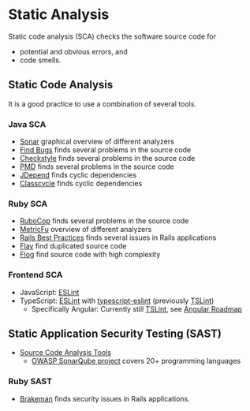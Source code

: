 # Static Analysis

Static code analysis (SCA) checks the software source code for

* potential and obvious errors, and
* code smells.

## Static Code Analysis

It is a good practice to use a combination of several tools.

### Java SCA

* [Sonar](http://www.sonarqube.org/) graphical overview of different analyzers
* [Find Bugs](http://findbugs.sourceforge.net/) finds several problems in the source code
* [Checkstyle](http://checkstyle.sourceforge.net/) finds several problems in the source code
* [PMD](http://pmd.sourceforge.net/) finds several problems in the source code
* [JDepend](http://www.clarkware.com/software/JDepend.html) finds cyclic dependencies
* [Classcycle](http://classycle.sourceforge.net/) finds cyclic dependencies

### Ruby SCA

* [RuboCop](https://github.com/rubocop-hq/rubocop) finds several problems in the source code
* [MetricFu](https://github.com/metricfu/metric_fu) overview of different analyzers
* [Rails Best Practices](https://github.com/railsbp/rails_best_practices) finds several issues in Rails applications
* [Flay](http://ruby.sadi.st/Flay.html) find duplicated source code
* [Flog](http://ruby.sadi.st/Flog.html) find source code with high complexity

### Frontend SCA

* JavaScript: [ESLint](https://eslint.org/)
* TypeScript: [ESLint](https://eslint.org/) with [typescript-eslint](https://github.com/typescript-eslint/typescript-eslint) (previously [TSLint](https://medium.com/palantir/tslint-in-2019-1a144c2317a9))
  * Specifically Angular: Currently still [TSLint](https://angular.io/cli/lint), see [Angular Roadmap](https://angular.io/guide/roadmap#migration-to-eslint)

## Static Application Security Testing (SAST)

* [Source Code Analysis Tools](https://www.owasp.org/index.php/Source_Code_Analysis_Tools)
  * [OWASP SonarQube project](https://www.owasp.org/index.php/OWASP_SonarQube_Project) covers 20+  programming languages

### Ruby SAST

* [Brakeman](http://brakemanscanner.org/) finds security issues in Rails applications.
